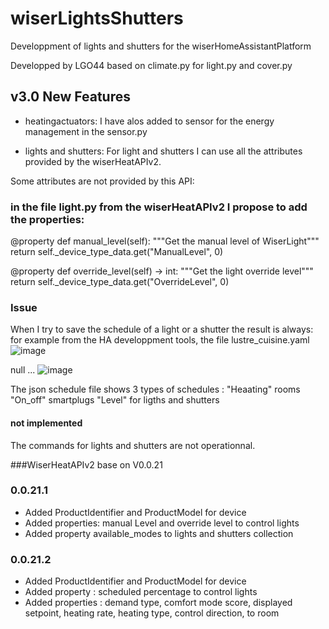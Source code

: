 # wiserLightsShutters
  Developpment of lights and shutters for the wiserHomeAssistantPlatform

Developped by LGO44
based on 
climate.py for light.py and cover.py 


## v3.0 New Features

- heatingactuators: 
    I have alos added to sensor for the energy management in the sensor.py

- lights and shutters:
	For light and shutters I can use all the attributes provided by the wiserHeatAPIv2.

Some attributes are not provided by this API:
 
### in the file light.py from the wiserHeatAPIv2 I propose to add the properties: 

@property
def manual_level(self):
    """Get the manual level of WiserLight"""
    return self._device_type_data.get("ManualLevel", 0)
    
   
@property
def override_level(self) -> int:
    """Get the light override level"""
    return self._device_type_data.get("OverrideLevel", 0) 
	
### Issue
When I try to save the schedule of a light or a shutter the result is always:
for example from the HA developpment tools, the file lustre_cuisine.yaml 
![image](https://user-images.githubusercontent.com/95585425/154519330-74d6e14c-ff59-4ebd-beb2-0c535baca9e5.png)

null
...
![image](https://user-images.githubusercontent.com/95585425/154519825-93b86fc2-87a6-454a-8118-23ddc11b8abf.png)
 
 The json schedule file shows 3 types of schedules : 
	"Heaating"		rooms
	"On_off"		smartplugs
	"Level"        	for ligths and shutters    

#### not implemented
The commands for lights and shutters are not operationnal.
		

###WiserHeatAPIv2 base on V0.0.21
### 0.0.21.1
- Added ProductIdentifier and ProductModel for device
- Added properties: manual Level and override level to control lights
- Added property available_modes to lights and shutters collection

### 0.0.21.2
- Added ProductIdentifier and ProductModel for device
- Added property : scheduled percentage to control lights
- Added properties : demand type, comfort mode score, displayed setpoint, 
                 heating rate, heating type, control direction, to room
	
